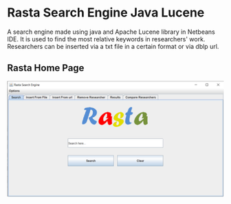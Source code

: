 # Rasta Search Engine Java Lucene
 A search engine made using java and Apache Lucene library in Netbeans IDE. It is used to find the most relative keywords in researchers' work. Researchers can be inserted via a txt file in a certain format or via dblp url.

## Rasta Home Page

<div align="center"><img src="images/rasta.png" alt="rasta home"></div>

